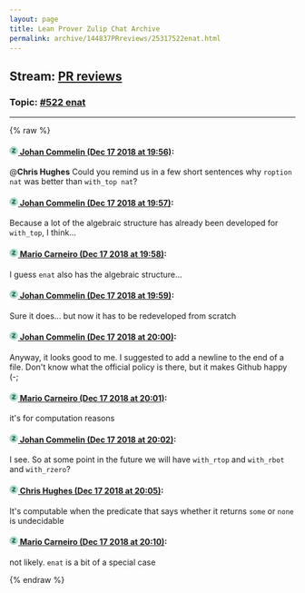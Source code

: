```yaml
---
layout: page
title: Lean Prover Zulip Chat Archive 
permalink: archive/144837PRreviews/25317522enat.html
---
```


## Stream: [PR reviews](index.html)
### Topic: [#522 enat](25317522enat.html)

---


{% raw %}
#### [![Click to go to Zulip](../../assets/img/zulip2.png) Johan Commelin (Dec 17 2018 at 19:56)](https://leanprover.zulipchat.com/#narrow/stream/144837-PR%20reviews/topic/%23522%20enat/near/152051261):
@**Chris Hughes** Could you remind us in a few short sentences why `roption nat` was better than `with_top nat`?

#### [![Click to go to Zulip](../../assets/img/zulip2.png) Johan Commelin (Dec 17 2018 at 19:57)](https://leanprover.zulipchat.com/#narrow/stream/144837-PR%20reviews/topic/%23522%20enat/near/152051296):
Because a lot of the algebraic structure has already been developed for `with_top`, I think...

#### [![Click to go to Zulip](../../assets/img/zulip2.png) Mario Carneiro (Dec 17 2018 at 19:58)](https://leanprover.zulipchat.com/#narrow/stream/144837-PR%20reviews/topic/%23522%20enat/near/152051413):
I guess `enat` also has the algebraic structure...

#### [![Click to go to Zulip](../../assets/img/zulip2.png) Johan Commelin (Dec 17 2018 at 19:59)](https://leanprover.zulipchat.com/#narrow/stream/144837-PR%20reviews/topic/%23522%20enat/near/152051467):
Sure it does... but now it has to be redeveloped from scratch

#### [![Click to go to Zulip](../../assets/img/zulip2.png) Johan Commelin (Dec 17 2018 at 20:00)](https://leanprover.zulipchat.com/#narrow/stream/144837-PR%20reviews/topic/%23522%20enat/near/152051533):
Anyway, it looks good to me. I suggested to add a newline to the end of a file. Don't know what the official policy is there, but it makes Github happy (-;

#### [![Click to go to Zulip](../../assets/img/zulip2.png) Mario Carneiro (Dec 17 2018 at 20:01)](https://leanprover.zulipchat.com/#narrow/stream/144837-PR%20reviews/topic/%23522%20enat/near/152051598):
it's for computation reasons

#### [![Click to go to Zulip](../../assets/img/zulip2.png) Johan Commelin (Dec 17 2018 at 20:02)](https://leanprover.zulipchat.com/#narrow/stream/144837-PR%20reviews/topic/%23522%20enat/near/152051692):
I see. So at some point in the future we will have `with_rtop` and `with_rbot` and `with_rzero`?

#### [![Click to go to Zulip](../../assets/img/zulip2.png) Chris Hughes (Dec 17 2018 at 20:05)](https://leanprover.zulipchat.com/#narrow/stream/144837-PR%20reviews/topic/%23522%20enat/near/152051878):
It's computable when the predicate that says whether it returns `some` or `none` is undecidable

#### [![Click to go to Zulip](../../assets/img/zulip2.png) Mario Carneiro (Dec 17 2018 at 20:10)](https://leanprover.zulipchat.com/#narrow/stream/144837-PR%20reviews/topic/%23522%20enat/near/152052240):
not likely. `enat` is a bit of a special case


{% endraw %}
